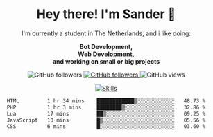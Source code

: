 <div align="center">
<h1>Hey there! I'm Sander 🦜</h1>
<p style="max-width: 40rem">I'm currently a student in The Netherlands, and i like doing:</p>

<p style="max-width: 40rem">
<b>Bot Development, <br />Web Development, <br> and working on small or big projects</b>
</p>

<p>
    <img alt="GitHub followers" src="https://img.shields.io/github/followers/sanderhd">
    <a href="https://www.sanderhd.me">
        <img alt="GitHub followers" src="https://img.shields.io/badge/My-website-blue">
    </a>
    <img alt="GitHub views" src="https://komarev.com/ghpvc/?username=sanderhd&label=Profile+views&color=blue">
</p>

<p>
    <a href="https://sanderhd.me" target="_blank">
        <img alt="Skills" src="https://skillicons.dev/icons?i=html,css,tailwind,js,p5js,nodejs,php,mysql,md,discordjs,bots,figma,github,vscode,windows,vercel&perline=11">
    </a>
</p>

<!--START_SECTION:waka-->

```txt
HTML         1 hr 34 mins    ████████████▒░░░░░░░░░░░░   48.73 %
PHP          1 hr 3 mins     ████████▒░░░░░░░░░░░░░░░░   32.86 %
Lua          17 mins         ██▒░░░░░░░░░░░░░░░░░░░░░░   09.25 %
JavaScript   10 mins         █▒░░░░░░░░░░░░░░░░░░░░░░░   05.56 %
CSS          6 mins          █░░░░░░░░░░░░░░░░░░░░░░░░   03.60 %
```

<!--END_SECTION:waka-->
</div>
